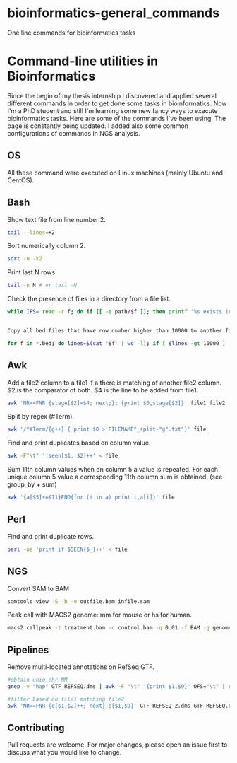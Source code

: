 # bioinformatics-general_commands
One line commands for bioinformatics tasks

# Command-line utilities in Bioinformatics

Since the begin of my thesis internship I discovered and applied several different commands in order to get done some tasks in bioinformatics. Now I'm a PhD student and still I'm learning some new fancy ways to execute bioinformatics tasks. Here are some of the commands I've been using. The page is constantly being updated.
I added also some common configurations of commands in NGS analysis.

## OS

All these command were executed on Linux machines (mainly Ubuntu and CentOS).

## Bash

Show text file from line number 2.

```bash
tail --lines=+2
```

Sort numerically column 2.

```bash
sort -n -k2
```

Print last N rows.

```bash
tail -n N # or tail -N
```

Check the presence of files in a directory from a file list.

```bash
while IFS= read -r f; do if [[ -e path/$f ]]; then printf '%s exists in %s\n' "$f" "path/";else printf '%s is missing in %s\n' "$f" path/;fi; done < listfile
```
```bash

Copy all bed files that have row number higher than 10000 to another folder.

for f in *.bed; do lines=$(cat "$f" | wc -l); if [ $lines -gt 10000 ] ; then echo "moving $f with $lines lines to path/"; cp $f path/ ; fi; done | wc -l
```

## Awk
Add a file2 column to a file1 if a there is matching of another file2 column. $2 is the comparator of both. $4 is the line to be added from file1.

```bash
awk 'NR==FNR {stage[$2]=$4; next;}; {print $0,stage[$2]}' file1 file2
```
Split by regex (#Term).

```bash
awk '/^#Term/{g++} { print $0 > FILENAME"_split-"g".txt"}' file
```

Find and print duplicates based on column value.

```bash
awk -F"\t" '!seen[$1, $2]++' < file
```

Sum 11th column values when on column 5 a value is repeated. For each unique
column 5 value a corresponding 11th column sum is obtained. (see group_by + sum)

```bash
awk '{a[$5]+=$11}END{for (i in a) print i,a[i]}' file
```

## Perl

Find and print duplicate rows.

```bash
perl -ne 'print if $SEEN{$_}++' < file
```

## NGS

Convert SAM to BAM

```bash
samtools view -S -b -o outfile.bam infile.sam
```

Peak call with MACS2
genome: mm for mouse or hs for human.

```bash
macs2 callpeak -t treatment.bam -c control.bam -q 0.01 -f BAM -g genome -n outfile
```

## Pipelines

Remove multi-located annotations on RefSeq GTF.
```bash
#obtain uniq chr-NM
grep -v "hap" GTF_REFSEQ.dms | awk -F "\t" '{print $1,$9}' OFS="\t" | uniq | sort -k2 -u > GTF_REFSEQ_2.dms

#filter based on file1 matching file2
awk 'NR==FNR {c[$1,$2]++; next} c[$1,$9]' GTF_REFSEQ_2.dms GTF_REFSEQ.dms > out
```


## Contributing
Pull requests are welcome. For major changes, please open an issue first to discuss what you would like to change.

